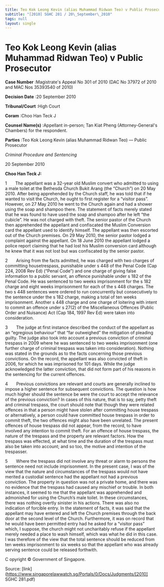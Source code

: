 ```yaml
---
title: Teo Kok Leong Kevin (alias Muhammad Ridwan Teo) v Public Prosecutor
subtitle: "[2010] SGHC 281 / 20\_September\_2010"
tags: null
layout: single
---
```

# Teo Kok Leong Kevin (alias Muhammad Ridwan Teo) v Public Prosecutor 



**Case Number** :Magistrate's Appeal No 301 of 2010 (DAC No 37972 of 2010 and MAC Nos 35393540 of 2010) 

**Decision Date** :20 September 2010 

**Tribunal/Court** :High Court 

**Coram** :Choo Han Teck J 

**Counsel Name(s)** :Appellant in-person; Tan Kiat Pheng (Attorney-General's Chambers) for the respondent. 

**Parties** :Teo Kok Leong Kevin (alias Muhammad Ridwan Teo) — Public Prosecutor 

_Criminal Procedure and Sentencing_ 

20 September 2010 

**Choo Han Teck J:** 

1       The appellant was a 32-year old Muslim convert who admitted to using a male toilet at the Bethesda Church Bukit Arang (the “Church”) on 20 May 2010. After being apprehended by the Church staff, he was told that if he wanted to visit the Church, he ought to first register for a “visitor pass”. However, on 27 May 2010 he went to the Church again and had a shower using the soap and shampoo there. The statement of facts merely stated that he was found to have used the soap and shampoo after he left “the cubicle”. He was not charged with theft. The senior pastor of the Church then apprehended the appellant and confiscated the Muslim Conversion card the appellant used to identify himself. The appellant was then escorted out of the Church premises. On 29 May 2010, the senior pastor lodged a complaint against the appellant. On 18 June 2010 the appellant lodged a police report claiming that he had lost his Muslim conversion card although he knew that it was not lost but was confiscated by the senior pastor. 

2       Arising from the facts admitted, he was charged with two charges of committing housetrespass, punishable under s 448 of the Penal Code (Cap 224, 2008 Rev Ed) (“Penal Code”) and one charge of giving false information to a public servant, an offence punishable under s 182 of the Penal Code. He was sentenced to two weeks imprisonment for the s 182 charge and eight weeks imprisonment for each of the s 448 charges. The two s 448 sentences were ordered to run concurrently but consecutively to the sentence under the s 182 charge, making a total of ten weeks imprisonment. Another s 448 charge and one charge of loitering with intent to commit an offence under s 27(2) of the Miscellaneous Offences (Public Order and Nuisance) Act (Cap 184, 1997 Rev Ed) were taken into consideration. 

3       The judge at first instance described the conduct of the appellant as an “egregious behaviour” that “far outweighed” the mitigation of pleading guilty. The judge also took into account a previous conviction of criminal trespass in 2009 where he was sentenced to two weeks imprisonment (one further charge of criminal trespass was taken into consideration). Nothing was stated in the grounds as to the facts concerning those previous convictions. On the record, the appellant was also convicted of theft in 2006, for which he was imprisoned for 101 days. While the judge acknowledged the latter conviction, that did not form part of his reasons in the sentencing for the current offences. 


4       Previous convictions are relevant and courts are generally inclined to impose a higher sentence for subsequent convictions. The question is how much higher should the sentence be were the court to accept the relevance of the previous conviction? In cases of this nature, that is to say, petty theft and criminal trespass, the court should note that though they were related offences in that a person might have stolen after committing house trespass or alternatively, a person could have committed house trespass in order to commit theft, the two offences might also have been unrelated. The present offences of house trespass did not appear, from the record, to have involved any intention to commit theft. For an offence of house trespass, the nature of the trespass and the property are relevant factors. How the trespass was effected, at what time and the duration of the trespass must also be taken into account; and so too, the motive and intention of the trespasser. 

5       Where the trespass did not involve any threat or alarm to persons the sentence need not include imprisonment. In the present case, I was of the view that the nature and circumstances of the trespass would not have merited a custodial sentence had the appellant not had a previous conviction. The property in question was not a private home, and there was no evidence that the trespass had caused any mischief or trouble. In both instances, it seemed to me that the appellant was apprehended and admonished for using the Church’s male toilet. In these circumstances, there was nothing overtly sinister in his actions. There was also no indication of forcible entry. In the statement of facts, it was said that the appellant may have entered and left the Church premises through the back door at the second level of the Church. Furthermore, it was on record that he would have been permitted entry had he asked for a “visitor pass” which, I suppose, the church might not uncharitably refuse if the appellant merely needed a place to wash himself, which was what he did in this case. I was therefore of the view that the total sentence should be reduced from ten weeks imprisonment to six weeks so that the appellant who was already serving sentence could be released forthwith. 

 C opyright © Government of Singapore. 


Source: [link](https://www.singaporelawwatch.sg/Portals/0/Docs/Judgments/[2010] SGHC 281.pdf)
